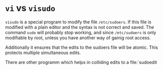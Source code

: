 # `vi` vs `visudo`

`visudo` is a special program to modify the file `/etc/sudoers`. If this file is modified with 
a plain editor and the syntax is not correct and saved. The command `sudo` will probably stop
working, and since `/etc/sudoers` is only modifiable by root, unless you have another way of
gainig root access.

Additionally it ensures that the edits to the sudoers file will be atomic. This protects 
multiple simultaneous edits.

There are other programm which helps in colliding edits to a file:`sudoedit
